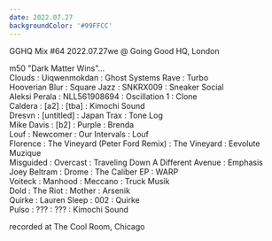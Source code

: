 ```yaml
---
date: 2022.07.27
backgroundColor: '#99FFCC'
---
```


GGHQ Mix #64 2022.07.27we @ Going Good HQ, London  

m50 "Dark Matter Wins"...  
Clouds : Uiqwenmokdan : Ghost Systems Rave : Turbo  
Hooverian Blur : Square Jazz : SNKRX009 : Sneaker Social  
Aleksi Perala : NLL561908694 : Oscillation 1 : Clone  
Caldera : \[a2\] : \[tba\] : Kimochi Sound  
Dresvn : \[untitled\] : Japan Trax : Tone Log  
Mike Davis : \[b2\] : Purple : Brenda  
Louf : Newcomer : Our Intervals : Louf  
Florence : The Vineyard (Peter Ford Remix) : The Vineyard : Eevolute Muzique  
Misguided : Overcast : Traveling Down A Different Avenue : Emphasis  
Joey Beltram : Drome : The Caliber EP : WARP  
Voiteck : Manhood : Meccano : Truck Musik  
Dold : The Riot : Mother : Arsenik  
Quirke : Lauren Sleep : 002 : Quirke  
Pulso : ??? : ??? : Kimochi Sound  

recorded at The Cool Room, Chicago